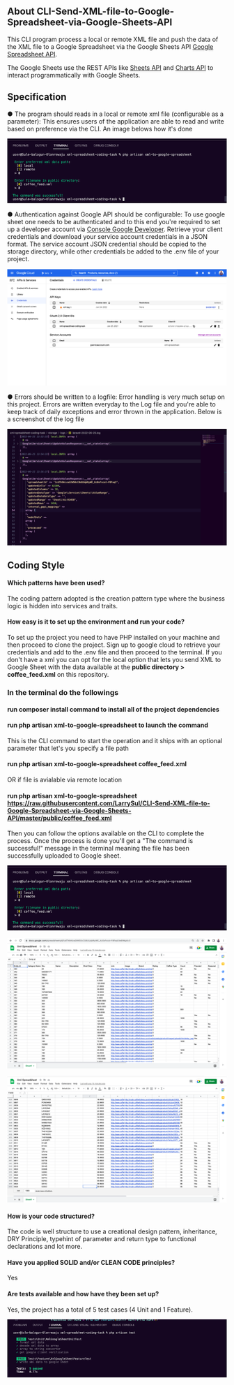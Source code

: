 ## About CLI-Send-XML-file-to-Google-Spreadsheet-via-Google-Sheets-API

This CLI program process a local or remote XML file and push the data of the XML file to a Google Spreadsheet via the Google Sheets API [Google Spreadsheet API](https://developers.google.com/sheets/).

The Google Sheets use the REST APIs like [Sheets API](https://developers.google.com/sheets/api) and [Charts API](https://developers.google.com/chart/interactive/docs/spreadsheets/) to interact programmatically with Google Sheets.


## Specification

● The program should reads in a local or remote xml file (configurable as a parameter): This ensures users of the application are able to read and write based on preference via the CLI. An image belows how it's done


![Screenshot of read write operation via the CLI](https://github.com/LarrySul/CLI-Send-XML-file-to-Google-Spreadsheet-via-Google-Sheets-API/blob/master/public/screenshots/terminal.png)


● Authentication against Google API should be configurable: To use google sheet one needs to be authenticated and to this end you're required to set up a developer account via [Console Google Developer](https://console.cloud.google.com/apis/credentials). Retrieve your client credentials and download your service account credentials in a JSON format. The service account JSON credential should be copied to the storage directory, while other credentials be added to the .env file of your project.


![Screenshot of cloud console](https://github.com/LarrySul/CLI-Send-XML-file-to-Google-Spreadsheet-via-Google-Sheets-API/blob/master/public/screenshots/consolecloud.png)


● Errors should be written to a logfile: Error handling is very much setup on this project. Errors are written everyday to the Log file and you're able to keep track of daily exceptions and error thrown in the application. Below is a screenshot of the log file

![Screenshot of log file](https://github.com/LarrySul/CLI-Send-XML-file-to-Google-Spreadsheet-via-Google-Sheets-API/blob/master/public/screenshots/log.png)


## Coding Style

 <h4> Which patterns have been used? </h4>

The coding pattern adopted is the creation pattern type where the business logic is hidden into services and traits.<br />


<h4> How easy is it to set up the environment and run your code? </h4>

To set up the project you need to have PHP installed on your machine and then proceed to clone the project. Sign up to google cloud to retrieve your credentials and add to the .env file and then proceed to the terminal. If you don't have a xml you can opt for the local option that lets you send XML to Google Sheet with the data available at the **public directory > coffee_feed.xml** on this repository.

### In the terminal do the followings 

#### run composer install command to install all of the project dependencies </br>

#### run php artisan xml-to-google-spreadsheet to launch the command </br >

This is the CLI command to start the operation and it ships with an optional parameter that let's you specify a file path  </br >

#### run php artisan xml-to-google-spreadsheet coffee_feed.xml </br >

OR if file is avialable via remote location </br >

#### run php artisan xml-to-google-spreadsheet https://raw.githubusercontent.com/LarrySul/CLI-Send-XML-file-to-Google-Spreadsheet-via-Google-Sheets-API/master/public/coffee_feed.xml

Then you can follow the options available on the CLI to complete the process. Once the process is done you'll get a "The command is successful!" message in the terminal meaning the file has been successfully uploaded to Google sheet.


![Screenshot of terminal file](https://github.com/LarrySul/CLI-Send-XML-file-to-Google-Spreadsheet-via-Google-Sheets-API/blob/master/public/screenshots/terminal.png)


![Screenshot of start sheet](https://github.com/LarrySul/CLI-Send-XML-file-to-Google-Spreadsheet-via-Google-Sheets-API/blob/master/public/screenshots/startsheet.png)


![Screenshot of end sheet](https://github.com/LarrySul/CLI-Send-XML-file-to-Google-Spreadsheet-via-Google-Sheets-API/blob/master/public/screenshots/endsheet.png)


<h4> How is your code structured? </h4> 

The code is well structure to use a creational design pattern, inheritance, DRY Principle, typehint of parameter and return type to functional declarations and lot more. <br />


<h4> Have you applied SOLID and/or CLEAN CODE principles? </h4>

Yes <br />


<h4> Are tests available and how have they been set up? </h4>

Yes, the project has a total of 5 test cases (4 Unit and 1 Feature).


![Screenshot of end sheet](https://github.com/LarrySul/CLI-Send-XML-file-to-Google-Spreadsheet-via-Google-Sheets-API/blob/master/public/screenshots/testcase.png)


